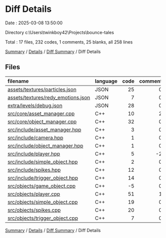 # Diff Details

Date : 2025-03-08 13:50:00

Directory c:\\Users\\twinkboy42\\Projects\\bounce-tales

Total : 17 files,  232 codes, 1 comments, 25 blanks, all 258 lines

[Summary](results.md) / [Details](details.md) / [Diff Summary](diff.md) / Diff Details

## Files
| filename | language | code | comment | blank | total |
| :--- | :--- | ---: | ---: | ---: | ---: |
| [assets/textures/particles.json](/assets/textures/particles.json) | JSON | 25 | 0 | 0 | 25 |
| [assets/textures/redy\_emotions.json](/assets/textures/redy_emotions.json) | JSON | 7 | 0 | 0 | 7 |
| [extra/levels/debug.json](/extra/levels/debug.json) | JSON | 28 | 0 | 0 | 28 |
| [src/core/asset\_manager.cpp](/src/core/asset_manager.cpp) | C++ | 10 | 2 | 3 | 15 |
| [src/core/object\_manager.cpp](/src/core/object_manager.cpp) | C++ | 32 | 0 | 4 | 36 |
| [src/include/asset\_manager.hpp](/src/include/asset_manager.hpp) | C++ | 3 | 0 | 1 | 4 |
| [src/include/camera.hpp](/src/include/camera.hpp) | C++ | 1 | 0 | 0 | 1 |
| [src/include/object\_manager.hpp](/src/include/object_manager.hpp) | C++ | 1 | 0 | 0 | 1 |
| [src/include/player.hpp](/src/include/player.hpp) | C++ | 5 | -2 | 0 | 3 |
| [src/include/simple\_object.hpp](/src/include/simple_object.hpp) | C++ | 2 | 0 | 0 | 2 |
| [src/include/spikes.hpp](/src/include/spikes.hpp) | C++ | 12 | 0 | 5 | 17 |
| [src/include/trigger\_object.hpp](/src/include/trigger_object.hpp) | C++ | 14 | 0 | 5 | 19 |
| [src/objects/game\_object.cpp](/src/objects/game_object.cpp) | C++ | -5 | 0 | -1 | -6 |
| [src/objects/player.cpp](/src/objects/player.cpp) | C++ | 51 | 1 | 1 | 53 |
| [src/objects/simple\_object.cpp](/src/objects/simple_object.cpp) | C++ | 19 | 0 | 2 | 21 |
| [src/objects/spikes.cpp](/src/objects/spikes.cpp) | C++ | 20 | 0 | 4 | 24 |
| [src/objects/trigger\_object.cpp](/src/objects/trigger_object.cpp) | C++ | 7 | 0 | 1 | 8 |

[Summary](results.md) / [Details](details.md) / [Diff Summary](diff.md) / Diff Details